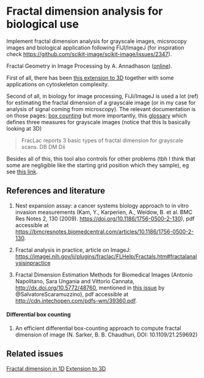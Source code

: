 # Fractal dimension analysis for biological use
Implement fractal dimension analysis for grayscale images, micsrocopy images and biological application following FIJI/ImageJ (for inspiration check https://github.com/scikit-image/scikit-image/issues/2347).



Fractal Geometry in Image Processing by A. Annadhason ([online](https://www.yumpu.com/en/document/view/32997338/fractal-geometry-in-image-processing)).

First of all, there has been [this extension to 3D](https://github.com/ChatzigeorgiouGroup/FractalDimension) together with some applications on cytoskeleton complexity. 

Second of all, in biology for image processing, FiJi/ImageJ is used a lot (ref) for estimating the fractal dimension of a grayscale image (or in my case for analysis of signal coming from microscopy). The relevant documentation is on those pages: [box counting](https://imagej.nih.gov/ij/plugins/fraclac/FLHelp/BoxCounting.htm) but more importantly, this [glossary](https://imagej.nih.gov/ij/plugins/fraclac/FLHelp/Glossary.htm#grayscale) which defines three measures for grayscale images (notice that this Is basically looking at 3D) 
> FracLac reports 3 basic types of fractal dimension for grayscale scans. 
> DB
> DM
> Dx̄

Besides all of this, this tool also controls for other problems (tbh I think that some are negligible like the starting grid position which they sample), eg see [this link](https://imagej.nih.gov/ij/plugins/fraclac/FLHelp/BoxCountingOptions.htm). 

## References and literature
1) Nest expansion assay: a cancer systems biology approach to in vitro invasion measurements (Kam, Y., Karperien, A., Weidow, B. et al. BMC Res Notes 2, 130 (2009). https://doi.org/10.1186/1756-0500-2-130), pdf accessible at https://bmcresnotes.biomedcentral.com/articles/10.1186/1756-0500-2-130.

2) Fractal analysis in practice, article on ImageJ:
https://imagej.nih.gov/ij/plugins/fraclac/FLHelp/Fractals.htm#fractalanalysisinpractice

3) Fractal Dimension Estimation Methods for Biomedical Images (Antonio Napolitano, Sara Ungania and Vittorio Cannata, http://dx.doi.org/10.5772/48760, mentioned in [this issue](https://github.com/scikit-image/scikit-image/issues/1730) by @SalvatoreScaramuzzino), pdf accessible at http://cdn.intechopen.com/pdfs-wm/39360.pdf.


#### Differential box counting
1) An efficient differential box-counting approach to compute fractal dimension of image (N. Sarker, B. B. Chaudhuri, DOI: 10.1109/21.259692)


## Related issues
[Fractal dimension in 1D](https://gist.github.com/rougier/e5eafc276a4e54f516ed5559df4242c0)
[Extension to 3D](https://github.com/ChatzigeorgiouGroup/FractalDimension)
